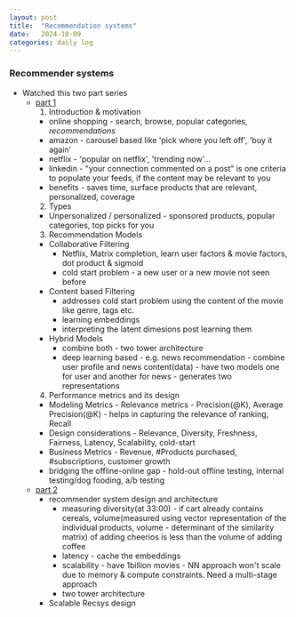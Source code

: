 ```yaml
---
layout: post
title:  "Recommendation systems"
date:   2024-10-09
categories: daily log
---
```


### Recommender systems
- Watched this two part series 
  - [part 1](https://www.youtube.com/watch?v=Ams4sEn50cw)
    1. Introduction & motivation
      - online shopping - search, browse, popular categories, *recommendations*
      - amazon - carousel based like 'pick where you left off', 'buy it again'
      - netflix - 'popular on netflix', 'trending now'...
      - linkedin - "your connection commented on a post" is one criteria to populate your feeds, if the content may be relevant to you
      - benefits - saves time, surface products that are relevant, personalized, coverage
    2. Types
      - Unpersonalized / personalized - sponsored products, popular categories, top picks for you
    3. Recommendation Models
      - Collaborative Filtering
        - Netflix, Matrix completion, learn user factors & movie factors, dot product & sigmoid
        - cold start problem - a new user or a new movie not seen before
      - Content based Filtering
        - addresses cold start problem using the content of the movie like genre, tags etc.
        - learning embeddings
        - interpreting the latent dimesions post learning them
      - Hybrid Models
        - combine both - two tower architecture 
        - deep learning based - e.g. news recommendation - combine user profile and news content(data) - have two models one for user and another for news - generates two representations
    4. Performance metrics and its design
      - Modeling Metrics - Relevance metrics - Precision(@K), Average Precision(@K) - helps in capturing the relevance of ranking, Recall
      - Design considerations - Relevance, Diversity, Freshness, Fairness, Latency, Scalability, cold-start
      - Business Metrics - Revenue, #Products purchased, #subscriptions, customer growth
      - bridging the offline-online gap - hold-out offline testing, internal testing/dog fooding, a/b testing
  - [part 2](https://www.youtube.com/watch?v=FSkKJtcBOuU)
    - recommender system design and architecture
      - measuring diversity(at 33:00) - if cart already contains cereals, volume(measured using vector representation of the individual products, volume - determinant of the similarity matrix) of adding cheerios is less than the volume of adding coffee
      - latency - cache the embeddings
      - scalability - have 1billion movies - NN approach won't scale due to memory & compute constraints. Need a multi-stage approach
      - two tower architecture
    - Scalable Recsys design
      


